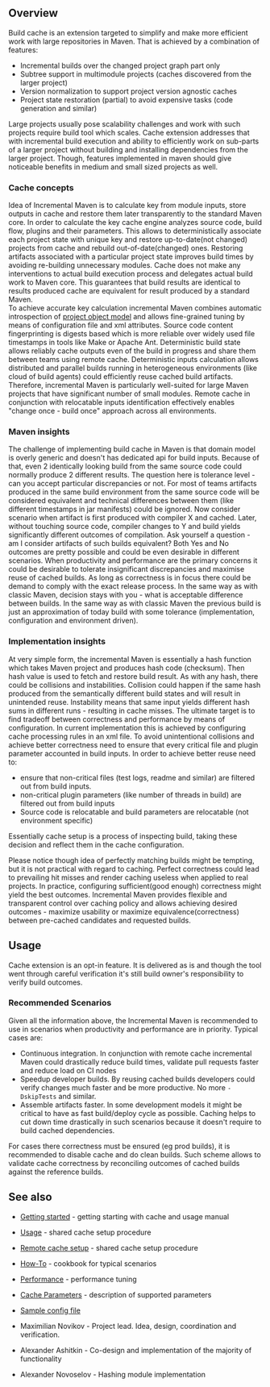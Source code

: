 <!---
 Licensed to the Apache Software Foundation (ASF) under one or more
 contributor license agreements.  See the NOTICE file distributed with
 this work for additional information regarding copyright ownership.
 The ASF licenses this file to You under the Apache License, Version 2.0
 (the "License"); you may not use this file except in compliance with
 the License.  You may obtain a copy of the License at

      http://www.apache.org/licenses/LICENSE-2.0

 Unless required by applicable law or agreed to in writing, software
 distributed under the License is distributed on an "AS IS" BASIS,
 WITHOUT WARRANTIES OR CONDITIONS OF ANY KIND, either express or implied.
 See the License for the specific language governing permissions and
 limitations under the License.
-->

## Overview

Build cache is an extension targeted to simplify and make more efficient work with large repositories in Maven. That is
achieved by a combination of features:

* Incremental builds over the changed project graph part only
* Subtree support in multimodule projects (caches discovered from the larger project)
* Version normalization to support project version agnostic caches
* Project state restoration (partial) to avoid expensive tasks (code generation and similar)

Large projects usually pose scalability challenges and work with such projects require build tool which scales. Cache
extension addresses that with incremental build execution and ability to efficiently work on sub-parts of a larger
project without building and installing dependencies from the larger project. Though, features implemented in maven
should give noticeable benefits in medium and small sized projects as well.

### Cache concepts

Idea of Incremental Maven is to calculate key from module inputs, store outputs in cache and restore them later
transparently to the standard Maven core. In order to calculate the key cache engine analyzes source code, build flow,
plugins and their parameters. This allows to deterministically associate each project state with unique key and restore
up-to-date(not changed) projects from cache and rebuild out-of-date(changed) ones. Restoring artifacts associated with a
particular project state improves build times by avoiding re-building unnecessary modules. Cache does not make any
interventions to actual build execution process and delegates actual build work to Maven core. This guarantees that
build results are identical to results produced cache are equivalent for result produced by a standard Maven.   
To achieve accurate key calculation incremental Maven combines automatic introspection
of [project object model](https://maven.apache.org/pom.html#What_is_the_POM) and allows fine-grained tuning by means of
configuration file and xml attributes. Source code content fingerprinting is digests based which is more reliable over
widely used file timestamps in tools like Make or Apache Ant. Deterministic build state allows reliably cache outputs
even of the build in progress and share them between teams using remote cache. Deterministic inputs calculation allows
distributed and parallel builds running in heterogeneous environments (like cloud of build agents)
could efficiently reuse cached build artifacts. Therefore, incremental Maven is particularly well-suited for large Maven
projects that have significant number of small modules. Remote cache in conjunction with relocatable inputs
identification effectively enables "change once - build once" approach across all environments.

### Maven insights

The challenge of implementing build cache in Maven is that domain model is overly generic and doesn't has dedicated api
for build inputs. Because of that, even 2 identically looking build from the same source code could normally produce 2
different results. The question here is tolerance level - can you accept particular discrepancies or not. For most of
teams artifacts produced in the same build environment from the same source code will be considered equivalent and
technical differences between them (like different timestamps in jar manifests) could be ignored. Now consider scenario
when artifact is first produced with compiler X and cached. Later, without touching source code, compiler changes to Y
and build yields significantly different outcomes of compilation. Ask yourself a question \- am I consider artifacts of
such builds equivalent? Both Yes and No outcomes are pretty possible and could be even desirable in different scenarios.
When productivity and performance are the primary concerns it could be desirable to tolerate insignificant discrepancies
and maximise reuse of cached builds. As long as correctness is in focus there could be demand to comply with the exact
release process. In the same way as with classic Maven, decision stays with you - what is acceptable difference between
builds. In the same way as with classic Maven the previous build is just an approximation of today build with some
tolerance (implementation, configuration and environment driven).

### Implementation insights

At very simple form, the incremental Maven is essentially a hash function which takes Maven project and produces hash
code (checksum). Then hash value is used to fetch and restore build result. As with any hash, there could be collisions
and instabilities. Collision could happen if the same hash produced from the semantically different build states and
will result in unintended reuse. Instability means that same input yields different hash sums in different runs -
resulting in cache misses. The ultimate target is to find tradeoff between correctness and performance by means of
configuration. In current implementation this is achieved by configuring cache processing rules in an xml file. To avoid
unintentional collisions and achieve better correctness need to ensure that every critical file and plugin parameter
accounted in build inputs. In order to achieve better reuse need to:

* ensure that non-critical files (test logs, readme and similar) are filtered out from build inputs.
* non-critical plugin parameters (like number of threads in build)  are filtered out from build inputs
* Source code is relocatable and build parameters are relocatable (not environment specific)

Essentially cache setup is a process of inspecting build, taking these decision and reflect them in the cache
configuration.

Please notice though idea of perfectly matching builds might be tempting, but it is not practical with regard to
caching. Perfect correctness could lead to prevailing hit misses and render caching useless when applied to real
projects. In practice, configuring sufficient(good enough) correctness might yield the best outcomes. Incremental Maven
provides flexible and transparent control over caching policy and allows achieving desired outcomes - maximize usability
or maximize equivalence(correctness) between pre-cached candidates and requested builds.

## Usage

Cache extension is an opt-in feature. It is delivered as is and though the tool went through careful verification it's
still build owner's responsibility to verify build outcomes.

### Recommended Scenarios

Given all the information above, the Incremental Maven is recommended to use in scenarios when productivity and
performance are in priority. Typical cases are:

* Continuous integration. In conjunction with remote cache incremental Maven could drastically reduce build times,
  validate pull requests faster and reduce load on CI nodes
* Speedup developer builds. By reusing cached builds developers could verify changes much faster and be more productive.
  No more `-DskipTests` and similar.
* Assemble artifacts faster. In some development models it might be critical to have as fast build/deploy cycle as
  possible. Caching helps to cut down time drastically in such scenarios because it doesn't require to build cached
  dependencies.

For cases there correctness must be ensured (eg prod builds), it is recommended to disable cache and do clean builds.
Such scheme allows to validate cache correctness by reconciling outcomes of cached builds against the reference builds.

## See also

* [Getting started](CACHE-GETTING-STARTED.md) - getting starting with cache and usage manual
* [Usage](CACHE-USAGE.md) - shared cache setup procedure
* [Remote cache setup](CACHE-REMOTE.md) - shared cache setup procedure
* [How-To](CACHE-HOWTO.md) - cookbook for typical scenarios
* [Performance](CACHE-PERFORMANCE.md) - performance tuning
* [Cache Parameters](CACHE-PARAMETERS.md) - description of supported parameters
* [Sample config file](maven-cache-config.xml)


* Maximilian Novikov - Project lead. Idea, design, coordination and verification.
* Alexander Ashitkin - Co-design and implementation of the majority of functionality
* Alexander Novoselov - Hashing module implementation
